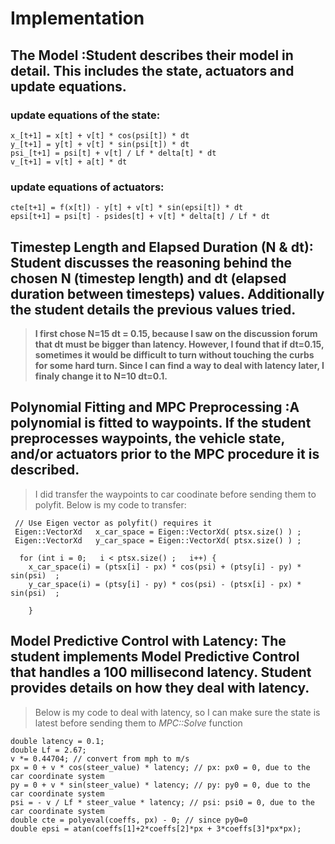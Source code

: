 # Implementation


## The Model :Student describes their model in detail. This includes the state, actuators and update equations.
### update equations of the state:
```
x_[t+1] = x[t] + v[t] * cos(psi[t]) * dt
y_[t+1] = y[t] + v[t] * sin(psi[t]) * dt
psi_[t+1] = psi[t] + v[t] / Lf * delta[t] * dt
v_[t+1] = v[t] + a[t] * dt
```
### update equations of actuators:
```
cte[t+1] = f(x[t]) - y[t] + v[t] * sin(epsi[t]) * dt
epsi[t+1] = psi[t] - psides[t] + v[t] * delta[t] / Lf * dt
```



## Timestep Length and Elapsed Duration (N & dt): Student discusses the reasoning behind the chosen N (timestep length) and dt (elapsed duration between timesteps) values. Additionally the student details the previous values tried.
>**I first chose N=15 dt = 0.15, because I saw on the discussion forum that dt must be bigger than latency. However, I found that if dt=0.15, sometimes it would be difficult to turn without touching the curbs for some hard turn. Since I can find a way to deal with latency later, I finaly change it to N=10 dt=0.1.**

## Polynomial Fitting and MPC Preprocessing :A polynomial is fitted to waypoints. If the student preprocesses waypoints, the vehicle state, and/or actuators prior to the MPC procedure it is described.
> I did transfer the waypoints to car coodinate before sending them to polyfit. Below is my code to transfer:
```
 // Use Eigen vector as polyfit() requires it
 Eigen::VectorXd   x_car_space = Eigen::VectorXd( ptsx.size() ) ;
 Eigen::VectorXd   y_car_space = Eigen::VectorXd( ptsx.size() ) ;

  for (int i = 0;   i < ptsx.size() ;   i++) {
    x_car_space(i) = (ptsx[i] - px) * cos(psi) + (ptsy[i] - py) * sin(psi)  ;
    y_car_space(i) = (ptsy[i] - py) * cos(psi) - (ptsx[i] - px) * sin(psi)  ;

    }
```

## Model Predictive Control with Latency: The student implements Model Predictive Control that handles a 100 millisecond latency. Student provides details on how they deal with latency.
> Below is my code to deal with latency, so I can make sure the state is latest before sending them to *_MPC::Solve_* function
```
double latency = 0.1;
double Lf = 2.67;
v *= 0.44704; // convert from mph to m/s
px = 0 + v * cos(steer_value) * latency; // px: px0 = 0, due to the car coordinate system
py = 0 + v * sin(steer_value) * latency; // py: py0 = 0, due to the car coordinate system
psi = - v / Lf * steer_value * latency; // psi: psi0 = 0, due to the car coordinate system
double cte = polyeval(coeffs, px) - 0; // since py0=0
double epsi = atan(coeffs[1]+2*coeffs[2]*px + 3*coeffs[3]*px*px);

```

